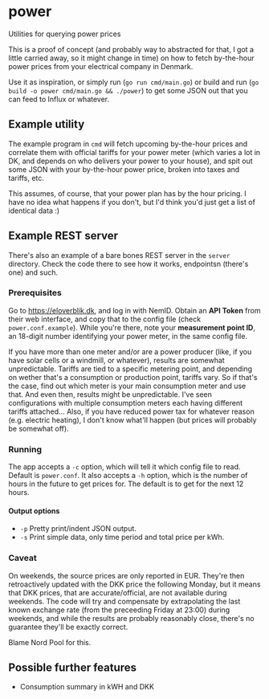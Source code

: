 # power
Utilities for querying power prices

This is a proof of concept (and probably way to abstracted for that, I got a
little carried away, so it might change in time) on how to fetch by-the-hour
power prices from your electrical company in Denmark.

Use it as inspiration, or simply run (`go run cmd/main.go`) or build and run
(`go build -o power cmd/main.go && ./power`) to get some JSON out that you can
feed to Influx or whatever.

## Example utility

The example program in `cmd` will fetch upcoming by-the-hour prices and
correlate them with official tariffs for your power meter (which varies a lot
in DK, and depends on who delivers your power to your house), and spit out some
JSON with your by-the-hour power price, broken into taxes and tariffs, etc.

This assumes, of course, that your power plan has by the hour pricing. I have
no idea what happens if you don't, but I'd think you'd just get a list of
identical data :)

## Example REST server

There's also an example of a bare bones REST server in the `server` directory. Check the code there to see how it works,
endpointsn (there's one) and such.

### Prerequisites

Go to https://eloverblik.dk, and log in with NemID. Obtain an **API Token** from their web
interface, and copy that to the config file (check `power.conf.example`). While
you're there, note your **measurement point ID**, an 18-digit number identifying
your power meter, in the same config file.

If you have more than one meter and/or are a power producer (like, if you have solar cells or a windmill, or whatever), results are somewhat unpredictable. Tariffs are tied to a specific metering point, and depending on wether that's a consumption or production point, tariffs vary. So if that's the case, find out which meter is your main consumption meter and use that. And even then, results might be unpredictable. I've seen configurations with multiple consumption meters each having different tariffs attached... Also, if you have reduced power tax for whatever reason (e.g. electric heating), I don't know what'll happen (but prices will probably be somewhat off).

### Running

The app accepts a `-c` option, which will tell it which config file to read.
Default is `power.conf`. It also accepts a `-h` option, which is the number of
hours in the future to get prices for. The default is to get for the next 12
hours.

#### Output options

* `-p` Pretty print/indent JSON output.
* `-s` Print simple data, only time period and total price per kWh.


### Caveat

On weekends, the source prices are only reported in EUR. They're then
retroactively updated with the DKK price the following Monday, but it means
that DKK prices, that are accurate/official, are not available during weekends.
The code will try and compensate by extrapolating the last known exchange rate
(from the preceeding Friday at 23:00) during weekends, and while the results
are probably reasonably close, there's no guarantee they'll be exactly correct.

Blame Nord Pool for this.

## Possible further features

* Consumption summary in kWH and DKK
